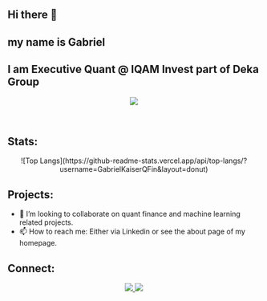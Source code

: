 <div align="left">

<a>

## Hi there 👋 
## my name is Gabriel 
## I am Executive Quant @ IQAM Invest part of Deka Group

</a>


<p align="center">
  <a href="https://skillicons.dev">
    <img src="https://skillicons.dev/icons?i=atom,bash,bots,css,cpp,docker,git,github,githubactions,gitlab,grafana,julia,latex,linux,matlab,md,mongodb,mysql,netlify,octave,postgres,py,pytorch,r,raspberrypi,sqlite,tensorflow,arduino" />
  </a>
</p>

<br>

<h2 align="left">Stats:</h2>

<p align="center">
<!--
![Gabriel's GitHub stats](https://github-readme-stats.vercel.app/api?username=GabrielKaiserQFin&theme=tokyonight)
-->
![Top Langs](https://github-readme-stats.vercel.app/api/top-langs/?username=GabrielKaiserQFin&layout=donut)
</p>

<h2 align="left">Projects:</h2>

- 👯 I’m looking to collaborate on quant finance and machine learning related projects.
- 📫 How to reach me: Either via Linkedin or see the about page of my homepage.


<h2 align="left">Connect:</h2>

<p align="center">

 <a href="https://gabrielkaiserqfin.github.io/" target="blank">
   <img src="https://skillicons.dev/icons?i=netlify" />
      </a>
 
  <a href="https://www.linkedin.com/in/gabriel-kaiser-phd-a98a0083/" target="blank">
      <img src="https://skillicons.dev/icons?i=linkedin" />
	    </a> 
		
</p>
</div>



<!--
**GabrielKaiserQFin/GabrielKaiserQFin** is a ✨ _special_ ✨ repository because its `README.md` (this file) appears on your GitHub profile.
height="40" width="40" /> 
Here are some ideas to get you started:

- 🔭 I’m currently working on ...
- 🌱 I’m currently learning ...

- 🤔 I’m looking for help with ...
- 💬 Ask me about ...

- 😄 Pronouns: ...
- ⚡ Fun fact: ...
-->
